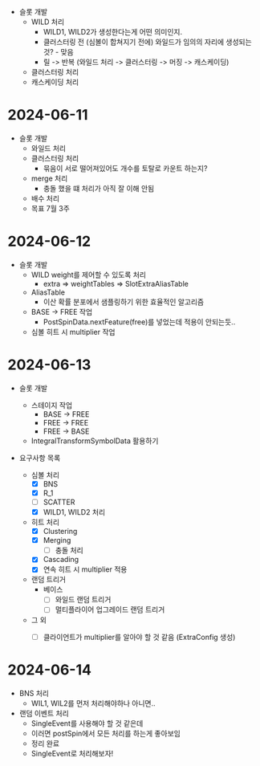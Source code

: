 - 슬롯 개발
	- WILD 처리
		- WILD1, WILD2가 생성한다는게 어떤 의미인지.
		- 클러스터링 전 (심볼이 합쳐지기 전에) 와일드가 임의의 자리에 생성되는 것? - 맞음
		- 릴 -> 반복 (와일드 처리 -> 클러스터링 -> 머징 -> 캐스케이딩)
	- 클러스터링 처리
	- 캐스케이딩 처리


# 2024-06-11

- 슬롯 개발
	- 와일드 처리
	- 클러스터링 처리
		- 묶음이 서로 떨어져있어도 개수를 토탈로 카운트 하는지?
	- merge 처리
		- 충돌 했을 떄 처리가 아직 잘 이해 안됨
	- 배수 처리
	- 목표 7월 3주

# 2024-06-12

- 슬롯 개발
	- WILD weight를 제어할 수 있도록 처리
		- extra => weightTables => SlotExtraAliasTable
	- AliasTable
		- 이산 확률 분포에서 샘플링하기 위한 효율적인 알고리즘
	- BASE -> FREE 작업
		- PostSpinData.nextFeature(free)를 넣었는데 적용이 안되는듯..
	- 심볼 히트 시 multiplier 작업


# 2024-06-13

- 슬롯 개발
	- 스테이지 작업
		- BASE -> FREE
		- FREE -> FREE
		- FREE -> BASE
	- IntegralTransformSymbolData 활용하기

- 요구사항 목록
	- 심볼 처리
		- [x] BNS
		- [x] R_1
		- [ ] SCATTER
		- [x] WILD1, WILD2 처리
	- 히트 처리
		- [x] Clustering
		- [x] Merging
			- [ ] 충돌 처리
		- [x] Cascading
		- [x] 연속 히트 시 multiplier 적용
	- 랜덤 트리거
		- 베이스
			- [ ] 와일드 랜덤 트리거
			- [ ] 멀티플라이어 업그레이드 랜덤 트리거
	- 그 외
		- [ ] 클라이언트가 multiplier를 알아야 할 것 같음 (ExtraConfig 생성)


# 2024-06-14

- BNS 처리
	- WIL1, WIL2를 먼저 처리해야하나 아니면..
- 랜덤 이벤트 처리
	- SingleEvent를 사용해야 할 것 같은데
	- 이러면 postSpin에서 모든 처리를 하는게 좋아보임
	- 정리 완료
	- SingleEvent로 처리해보자!